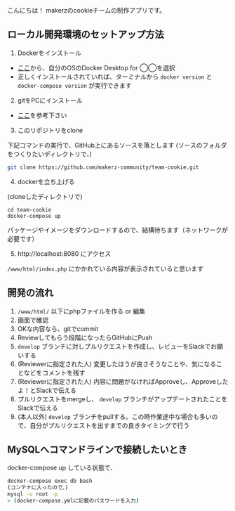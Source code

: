 こんにちは！
makerzのcookieチームの制作アプリです。

## ローカル開発環境のセットアップ方法

1. Dockerをインストール

  - [ここ](https://docs.docker.com/get-docker/)から、自分のOSのDocker Desktop for ◯◯を選択
  - 正しくインストールされていれば、ターミナルから `docker version` と `docker-compose version` が実行できます

2. gitをPCにインストール

  - [ここ](https://git-scm.com/book/ja/v2/%E4%BD%BF%E3%81%84%E5%A7%8B%E3%82%81%E3%82%8B-Git%E3%81%AE%E3%82%A4%E3%83%B3%E3%82%B9%E3%83%88%E3%83%BC%E3%83%AB)を参考下さい

3. このリポジトリをclone

  下記コマンドの実行で、GitHub上にあるソースを落とします
  (ソースのフォルダをつくりたいディレクトリで、)
  ```bash
  git clone https://github.com/makerz-community/team-cookie.git
  ```

4. dockerを立ち上げる

  (cloneしたディレクトリで)
  ```
  cd team-cookie
  docker-compose up
  ```
  パッケージやイメージをダウンロードするので、結構待ちます（ネットワークが必要です）

5. http://localhost:8080 にアクセス

`/www/html/index.php` にかかれている内容が表示されていると思います


## 開発の流れ

1. `/www/html/` 以下にphpファイルを作る or 編集
2. 画面で確認
3. OKな内容なら、gitでcommit
4. Reviewしてもらう段階になったらGitHubにPush
5. `develop` ブランチに対しプルリクエストを作成し、レビューをSlackでお願いする
6. (Reviewerに指定された人) 変更したほうが良さそうなことや、気になることなどをコメントを残す
7. (Reviewerに指定された人) 内容に問題がなければApproveし、Approveしたよ！とSlackで伝える
8. プルリクエストをmergeし、 `develop` ブランチがアップデートされたことをSlackで伝える
9. (本人以外) `develop` ブランチをpullする。この時作業途中な場合も多いので、自分がプルリクエストを出すまでの良きタイミングで行う

## MySQLへコマンドラインで接続したいとき

docker-compose up している状態で、
```bash
docker-compose exec db bash
(コンテナに入ったので、)
mysql -u root -p
> (docker-compose.ymlに記載のパスワードを入力)
```